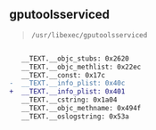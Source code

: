 ## gputoolsserviced

> `/usr/libexec/gputoolsserviced`

```diff

   __TEXT.__objc_stubs: 0x2620
   __TEXT.__objc_methlist: 0x22ec
   __TEXT.__const: 0x17c
-  __TEXT.__info_plist: 0x40c
+  __TEXT.__info_plist: 0x401
   __TEXT.__cstring: 0x1a04
   __TEXT.__objc_methname: 0x494f
   __TEXT.__oslogstring: 0x53a

```
